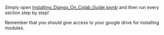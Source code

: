 Simply open [Installing_Django_On_Colab_Guide.ipynb](https://github.com/forooghian/ColabNotebooks/blob/main/Installing_Django_On_Colab_Guide.ipynb) and then run every section step by step!

Remember that you should give access to your google drive for installing modules.
